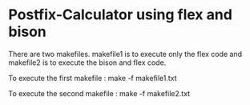 # Postfix-Calculator using flex and bison

There are two makefiles. makefile1 is to execute only the flex code and makefile2 is to execute the bison and flex code.
 
To execute the first makefile : make -f makefile1.txt

To execute the second makefile : make -f makefile2.txt
